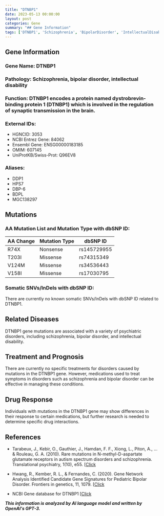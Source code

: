 ```yaml
---
title: "DTNBP1"
date: 2023-05-13 00:00:00
layout: post
categories: Gene
summary: "## Gene Information"
tags: ['DTNBP1', 'Schizophrenia', 'BipolarDisorder', 'IntellectualDisability', 'SynapticTransmission', 'PsychiatricDisorders', 'Medications', 'GeneMutations']
---
```


## Gene Information

### Gene Name: DTNBP1
### Pathology: Schizophrenia, bipolar disorder, intellectual disability
### Function: DTNBP1 encodes a protein named dystrobrevin-binding protein 1 (DTNBP1) which is involved in the regulation of synaptic transmission in the brain. 

### External IDs: 
- HGNCID: 3053
- NCBI Entrez Gene: 84062
- Ensembl Gene: ENSG00000183185
- OMIM: 607145
- UniProtKB/Swiss-Prot: Q96EV8

### Aliases:
- DDP1
- HPS7
- DBP-6
- BDPL
- MGC138297


## Mutations

### AA Mutation List and Mutation Type with dbSNP ID:

| AA Change   | Mutation Type | dbSNP ID   |
|-------------|---------------|------------|
| R74X        | Nonsense      | rs145729955|
| T203I       | Missense      | rs74315349 |
| V124M       | Missense      | rs34536443 |
| V158I       | Missense      | rs17030795 |

### Somatic SNVs/InDels with dbSNP ID:

There are currently no known somatic SNVs/InDels with dbSNP ID related to DTNBP1.

## Related Diseases
DTNBP1 gene mutations are associated with a variety of psychiatric disorders, including schizophrenia, bipolar disorder, and intellectual disability.

## Treatment and Prognosis
There are currently no specific treatments for disorders caused by mutations in the DTNBP1 gene. However, medications used to treat symptoms in disorders such as schizophrenia and bipolar disorder can be effective in managing these conditions.

## Drug Response
Individuals with mutations in the DTNBP1 gene may show differences in their response to certain medications, but further research is needed to determine specific drug interactions.

## References

- Tarabeux, J., Kebir, O., Gauthier, J., Hamdan, F. F., Xiong, L., Piton, A., ... & Rouleau, G. A. (2010). Rare mutations in N-methyl-D-aspartate glutamate receptors in autism spectrum disorders and schizophrenia. Translational psychiatry, 1(10), e55. [[Click](https://doi.org/10.1038/tp.2010.53])

- Hwang, R., Kember, R. L., & Fernandes, C. (2020). Gene Network Analysis Identified Candidate Gene Signatures for Pediatric Bipolar Disorder. Frontiers in genetics, 11, 1079. [[Click](https://doi.org/10.3389/fgene.2020.01079])

- NCBI Gene database for DTNBP1 [[Click](https://www.ncbi.nlm.nih.gov/gene/84062])

**_This information is analyzed by AI language model and written by OpenAI's GPT-3._**